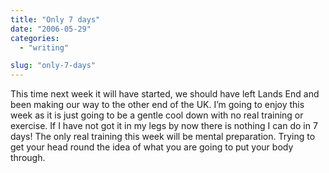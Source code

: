 ```yaml
---
title: "Only 7 days"
date: "2006-05-29"
categories: 
  - "writing"

slug: "only-7-days"
---
```


This time next week it will have started, we should have left Lands End and been making our way to the other end of the UK. I’m going to enjoy this week as it is just going to be a gentle cool down with no real training or exercise. If I have not got it in my legs by now there is nothing I can do in 7 days! The only real training this week will be mental preparation. Trying to get your head round the idea of what you are going to put your body through.
